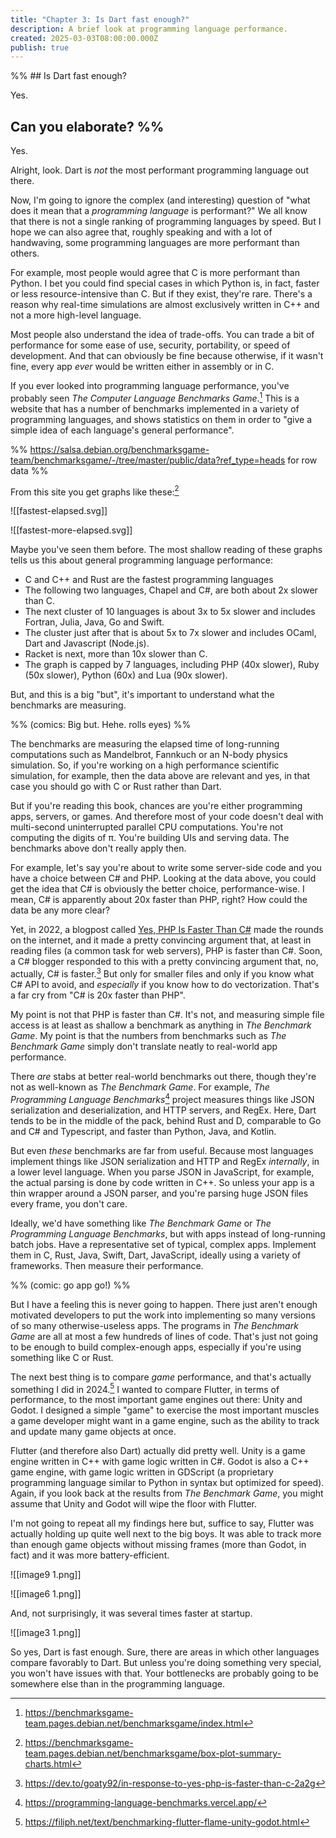 ```yaml
---
title: "Chapter 3: Is Dart fast enough?"
description: A brief look at programming language performance.
created: 2025-03-03T08:00:00.000Z
publish: true
---
```


%% ## Is Dart fast enough?

Yes.

## Can you elaborate? %%

Yes.

Alright, look. Dart is _not_ the most performant programming language out there. 

Now, I'm going to ignore the complex (and interesting) question of "what does it mean that a _programming language_ is performant?" We all know that there is not a single ranking of programming languages by speed. But I hope we can also agree that, roughly speaking and with a lot of handwaving, some programming languages are more performant than others.

For example, most people would agree that C is more performant than Python. I bet you could find special cases in which Python is, in fact, faster or less resource-intensive than C. But if they exist, they're rare. There's a reason why real-time simulations are almost exclusively written in C++ and not a more high-level language. 

Most people also understand the idea of trade-offs. You can trade a bit of performance for some ease of use, security, portability, or speed of development. And that can obviously be fine because otherwise, if it wasn't fine, every app _ever_ would be written either in assembly or in C.

If you ever looked into programming language performance, you've probably seen _The Computer Language Benchmarks Game_.[^1] This is a website that has a number of benchmarks implemented in a variety of programming languages, and shows statistics on them in order to "give a simple idea of each language's general performance".

%% https://salsa.debian.org/benchmarksgame-team/benchmarksgame/-/tree/master/public/data?ref_type=heads for row data %%

From this site you get graphs like these:[^2]

![[fastest-elapsed.svg]]

![[fastest-more-elapsed.svg]]

[^2]: https://benchmarksgame-team.pages.debian.net/benchmarksgame/box-plot-summary-charts.html

Maybe you've seen them before. The most shallow reading of these graphs tells us this about general programming language performance:

- C and C++ and Rust are the fastest programming languages
- The following two languages, Chapel and C#, are both about 2x slower than C.
- The next cluster of 10 languages is about 3x to 5x slower and includes Fortran, Julia, Java, Go and Swift.
- The cluster just after that is about 5x to 7x slower and includes OCaml, Dart and Javascript (Node.js).
- Racket is next, more than 10x slower than C.
- The graph is capped by 7 languages, including PHP (40x slower), Ruby (50x slower), Python (60x) and Lua (90x slower).

But, and this is a big "but", it's important to understand what the benchmarks are measuring. 

%% (comics: Big but. Hehe. rolls eyes) %%

The benchmarks are measuring the elapsed time of long-running computations such as Mandelbrot, Fannkuch or an N-body physics simulation. So, if you're working on a high performance scientific simulation, for example, then the data above are relevant and yes, in that case you should go with C or Rust rather than Dart.

But if you're reading this book, chances are you're either programming apps, servers, or games. And therefore most of your code doesn't deal with multi-second uninterrupted parallel CPU computations. You're not computing the digits of π. You're building UIs and serving data. The benchmarks above don't really apply then.

For example, let's say you're about to write some server-side code and you have a choice between C# and PHP. Looking at the data above, you could get the idea that C# is obviously the better choice, performance-wise. I mean, C# is apparently about 20x faster than PHP, right? How could the data be any more clear?

Yet, in 2022, a blogpost called [Yes, PHP Is Faster Than C#](https://withinboredom.info/2022/03/16/yes-php-is-faster-than-c/) made the rounds on the internet, and it made a pretty convincing argument that, at least in reading files (a common task for web servers), PHP is faster than C#. Soon, a C# blogger responded to this with a pretty convincing argument that, no, actually, C# is faster.[^3] But only for smaller files and only if you know what C# API to avoid, and _especially_ if you know how to do vectorization. That's a far cry from "C# is 20x faster than PHP".

My point is not that PHP is faster than C#. It's not, and measuring simple file access is at least as shallow a benchmark as anything in _The Benchmark Game_. My point is that the numbers from benchmarks such as _The Benchmark Game_ simply don't translate neatly to real-world app performance.

There _are_ stabs at better real-world benchmarks out there, though they're not as well-known as _The Benchmark Game_. For example, _The Programming Language Benchmarks_[^progbench] project measures things like JSON serialization and deserialization, and HTTP servers, and RegEx. Here, Dart tends to be in the middle of the pack, behind Rust and D, comparable to Go and C# and Typescript, and faster than Python, Java, and Kotlin.

But even *these* benchmarks are far from useful. Because most languages implement things like JSON serialization and HTTP and RegEx *internally*, in a lower level language. When you parse JSON in JavaScript, for example, the actual parsing is done by code written in C++. So unless your app is a thin wrapper around a JSON parser, and you're parsing huge JSON files every frame, you don't care.

[^progbench]: https://programming-language-benchmarks.vercel.app/

Ideally, we'd have something like _The Benchmark Game_ or _The Programming Language Benchmarks_, but with apps instead of long-running batch jobs. Have a representative set of typical, complex apps. Implement them in C, Rust, Java, Swift, Dart, JavaScript, ideally using a variety of frameworks. Then measure their performance.

%% (comic: go app go!) %%

But I have a feeling this is never going to happen. There just aren't enough motivated developers to put the work into implementing so many versions of so many otherwise-useless apps. The programs in _The Benchmark Game_ are all at most a few hundreds of lines of code. That's just not going to be enough to build complex-enough apps, especially if you're using something like C or Rust.

The next best thing is to compare *game* performance, and that's actually something I did in 2024.[^gameperf] I wanted to compare Flutter, in terms of performance, to the most important game engines out there: Unity and Godot. I designed a simple "game" to exercise the most important muscles a game developer might want in a game engine, such as the ability to track and update many game objects at once.

Flutter (and therefore also Dart) actually did pretty well. Unity is a game engine written in C++ with game logic written in C#. Godot is also a C++ game engine, with game logic written in GDScript (a proprietary programming language similar to Python in syntax but optimized for speed). Again, if you look back at the results from _The Benchmark Game_, you might assume that Unity and Godot will wipe the floor with Flutter.

I'm not going to repeat all my findings here but, suffice to say, Flutter was actually holding up quite well next to the big boys. It was able to track more than enough game objects without missing frames (more than Godot, in fact) and it was more battery-efficient.

![[image9 1.png]]

![[image6 1.png]]

And, not surprisingly, it was several times faster at startup.

![[image3 1.png]]

So yes, Dart is fast enough. Sure, there are areas in which other languages compare favorably to Dart. But unless you're doing something very special, you won't have issues with that. Your bottlenecks are probably going to be somewhere else than in the programming language.

[^gameperf]: https://filiph.net/text/benchmarking-flutter-flame-unity-godot.html

[^3]: https://dev.to/goaty92/in-response-to-yes-php-is-faster-than-c-2a2g


[^1]: https://benchmarksgame-team.pages.debian.net/benchmarksgame/index.html